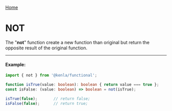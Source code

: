 [Home](./../../README.md)

# NOT

The "**not**" function create a new function than original but return the opposite result of the original function.

--------------
#### Example:
``` typescript
import { not } from '@kenla/functional';

function isTrue(value: boolean): boolean { return value === true };
const isFalse: (value: boolean) => boolean = not(isTrue);

isTrue(false);       // return false;
isFalse(false);      // return true;
```
